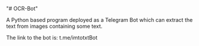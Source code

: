 "# OCR-Bot" 

A Python based program deployed as a Telegram Bot which can extract the text from images containing some text.

The link to the bot is: t.me/imtotxtBot
